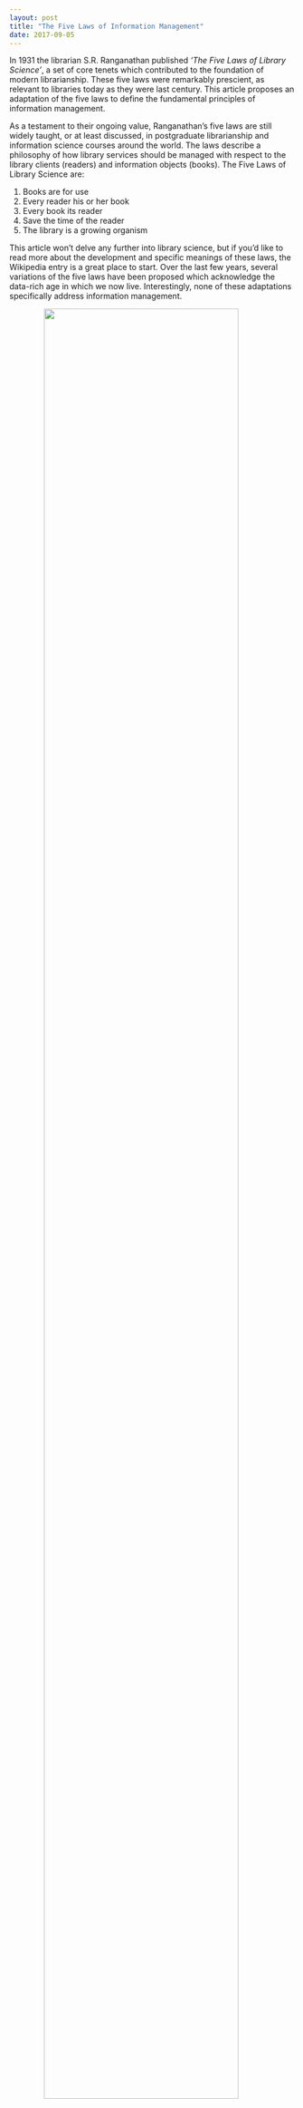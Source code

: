 ```yaml
---
layout: post
title: "The Five Laws of Information Management"
date: 2017-09-05
---
```


In 1931 the librarian S.R. Ranganathan published *‘The Five Laws of Library Science’*, a set of core tenets which contributed to the foundation of modern librarianship. These five laws were remarkably prescient, as relevant to libraries today as they were last century. This article proposes an adaptation of the five laws to define the fundamental principles of information management.

As a testament to their ongoing value, Ranganathan’s five laws are still widely taught, or at least discussed, in postgraduate librarianship and information science courses around the world. The laws describe a philosophy of how library services should be managed with respect to the library clients (readers) and information objects (books). The Five Laws of Library Science are:

1. Books are for use
2. Every reader his or her book
3. Every book its reader
4. Save the time of the reader
5. The library is a growing organism

This article won’t delve any further into library science, but if you’d like to read more about the development and specific meanings of these laws, the Wikipedia entry is a great place to start. Over the last few years, several variations of the five laws have been proposed which acknowledge the data-rich age in which we now live. Interestingly, none of these adaptations specifically address information management.

<figure>
  <img src="{{ '/assets/images/fivelaws.webp' | relative_url }}" style="width: 90%; display: block; margin: 0 auto;">
  <figcaption style="text-align: center;">Moses Receives the Law on Mount Sinai; Color Study for Mural. John La Farge, 1903. Metropolitan Museum of Art, Creative Commons Zero.</figcaption>
</figure>

Information management as a discipline owes its development to the robust traditions of library science. So, can S.R. Ranganathan’s Five Laws of Library Science be applied to information management in a meaningful way? Yes, absolutely: the relationships between people and the information objects they require are analogous across both disciplines.

The following laws are applicable to all information professionals who manage data, documents, media or information in any format. These laws can be followed to enhance the design of information systems and processes or to guide an overall approach to governance.

#### The Five Laws of Information Management

**1. Information is for use**

The reason for information to be created, collected or curated must be for use: to meet some immediate or future need. If this law isn’t followed, information may be blindly produced and hoarded for no justifiable reason. Useful information can be over-managed – controlled so strictly that it cannot be easily accessed and leveraged. The fact that information should exist to be used – to be understood, ingested, applied, transformed or remixed – is a key principle for any information professional. This law is related to the concept that ‘information wants to be free’, that there is some destiny for an information object.

**2. Every user needs information**

Even the most unlikely user will require access to some piece of information. All users should be empowered to find and use the information they need. Information should be as accessible and free as possible; retrieval options designed with people at the heart of the process; information presented in context for appropriate personas. Whatever your environment, there are no non-service-users.

**3. All information has a user**

The second law’s other half. If some information object, or information type has value, then it should controlled in such a way that it is retrievable – even if it seems relatively obscure. Someone out there needs it. This law is about facilitating and encouraging discovery, even ‘serendipitous discovery’, accidentally stumbling upon information which matters to you. It’s difficult to know what you don’t know – often information seekers aren’t able to articulate a need using the ‘correct’ terminology or search strategy. Good, human-centred system design can compensate for this.

**4. Save the time of the user**

There is no greater purpose for an information professional than to make information more readily accessible and more easily used. Information objects should be well described with accurate metadata. Information should be searchable and retrievable. Not just retrievable, but retrievable with context, so the user can understand exactly what they have found and whether their information need has been met.

**5. Information always grows**

It’s a truism, but one worth bearing in mind: information repositories of all formats grow and evolve over time. It’s important to prepare for growth and change in the design of any product or service. The way this can be achieved is heavily dependent on format: spare shelf space in a hardcopy filing room; scalable capacity in a cloud storage service or embedded extensibility in a new system. There is no such thing as a futureproof system, but information professionals should acknowledge the inevitability of change and not allow themselves to be tied to a rigid framework.

**The Five Laws of Information Management**

1. Information is for use
2. Every user needs information
3. All information has a user
4. Save the time of the user
5. Information always grows

Although these five laws represent only a small update to the original *‘Five Laws of Library Science’*, it is proposed that there is value in defining a distinct set of guiding laws specifically for information management.